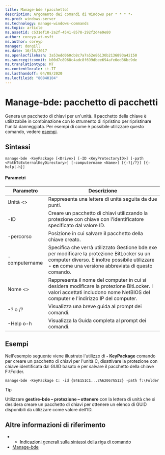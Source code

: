 ```yaml
---
title: Manage-bde (pacchetto)
description: Argomento dei comandi di Windows per * * * *-
ms.prod: windows-server
ms.technology: manage-windows-commands
ms.topic: article
ms.assetid: c631ef10-2a2f-4541-8578-292f2d4e9e80
author: coreyp-at-msft
ms.author: coreyp
manager: dongill
ms.date: 10/16/2017
ms.openlocfilehash: 3a53edd060cb8c7a7a52e86130b2136893a42150
ms.sourcegitcommit: b00d7c8968c4adc8f699dbee694afe6ed36bc9de
ms.translationtype: MT
ms.contentlocale: it-IT
ms.lasthandoff: 04/08/2020
ms.locfileid: "80840104"
---
```

# <a name="manage-bde-keypackage"></a>Manage-bde: pacchetto di pacchetti



Genera un pacchetto di chiavi per un'unità. Il pacchetto della chiave è utilizzabile in combinazione con lo strumento di ripristino per ripristinare l'unità danneggiata. Per esempi di come è possibile utilizzare questo comando, vedere [esempi](#BKMK_Examples).

## <a name="syntax"></a>Sintassi

```
manage-bde -KeyPackage [<Drive>] [-ID <KeyProtectoryID>] [-path <PathToExternalKeyDirectory>] [-computername <Name>] [{-?|/?}] [{-help|-h}]
```

#### <a name="parameters"></a>Parametri

|Parametro|Descrizione|
|---------|-----------|
|Unità \<>|Rappresenta una lettera di unità seguita da due punti.|
|-ID|Creare un pacchetto di chiavi utilizzando la protezione con chiave con l'identificatore specificato dal valore ID.|
|-percorso|Posizione in cui salvare il pacchetto della chiave creato.|
|-computername|Specifica che verrà utilizzato Gestione bde.exe per modificare la protezione BitLocker su un computer diverso. È inoltre possibile utilizzare **- cn** come una versione abbreviata di questo comando.|
|Nome \<>|Rappresenta il nome del computer in cui si desidera modificare la protezione BitLocker. I valori accettati includono nome NetBIOS del computer e l'indirizzo IP del computer.|
|-? o /?|Visualizza una breve guida al prompt dei comandi.|
|-Help o-h|Visualizza la Guida completa al prompt dei comandi.|

## <a name="examples"></a><a name=BKMK_Examples></a>Esempi

Nell'esempio seguente viene illustrato l'utilizzo di **- KeyPackage** comando per creare un pacchetto di chiavi per l'unità C, disattivare la protezione con chiave identificata dal GUID basato e per salvare il pacchetto della chiave F:\Folder.
```
manage-bde -KeyPackage C: -id {84E151C1...7A62067A512} -path f:\Folder
```

> [!TIP]
> Utilizzare **gestire-bde – protezione – ottenere** con la lettera di unità che si desidera creare un pacchetto di chiavi per ottenere un elenco di GUID disponibili da utilizzare come valore dell'ID.

## <a name="additional-references"></a>Altre informazioni di riferimento

-   - [Indicazioni generali sulla sintassi della riga di comando](command-line-syntax-key.md)
-   [Manage-bde](manage-bde.md)